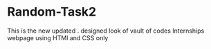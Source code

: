 # Random-Task2
This is the new updated . designed look of vault of codes Internships webpage using HTMl and CSS only
